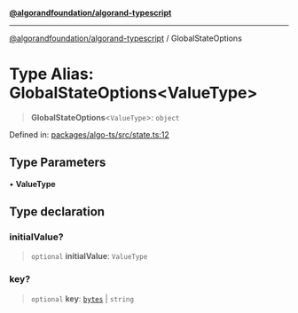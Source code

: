 [**@algorandfoundation/algorand-typescript**](../README.md)

***

[@algorandfoundation/algorand-typescript](../README.md) / GlobalStateOptions

# Type Alias: GlobalStateOptions\<ValueType\>

> **GlobalStateOptions**\<`ValueType`\>: `object`

Defined in: [packages/algo-ts/src/state.ts:12](https://github.com/algorandfoundation/puya-ts/blob/14c9827d80da81ff08b4923e997ba22be04aa0db/packages/algo-ts/src/state.ts#L12)

## Type Parameters

• **ValueType**

## Type declaration

### initialValue?

> `optional` **initialValue**: `ValueType`

### key?

> `optional` **key**: [`bytes`](bytes.md) \| `string`
